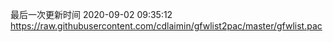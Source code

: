 最后一次更新时间 2020-09-02 09:35:12
https://raw.githubusercontent.com/cdlaimin/gfwlist2pac/master/gfwlist.pac

